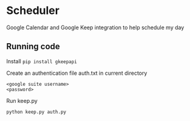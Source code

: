 # Scheduler
Google Calendar and Google Keep integration to help schedule my day

## Running code
Install
```pip install gkeepapi```

Create an authentication file auth.txt in current directory

```
<google suite username> 
<password>
```

Run keep.py

```python keep.py auth.py```
